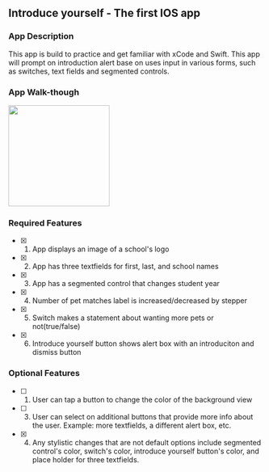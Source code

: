 ## Introduce yourself - The first IOS app

### App Description

This app is build to practice and get familiar with xCode and Swift. This app will prompt on introduction alert base on uses input in various forms, such as switches, text fields and segmented controls.

### App Walk-though


<img src="https://media.giphy.com/media/7q0y8MsmxpMp9roqbo/giphy.gif" width=200><br>


### Required Features

- [x] 1. App displays an image of a school's logo
- [x] 2. App has three textfields for first, last, and school names
- [x] 3. App has a segmented control that changes student year
- [x] 4. Number of pet matches label is increased/decreased by stepper
- [x] 5. Switch makes a statement about wanting more pets or not(true/false) 
- [x] 6. Introduce yourself button shows alert box with an introduciton and dismiss button

### Optional Features

- [ ] 1. User can tap a button to change the color of the background view
- [ ] 3. User can select on additional buttons that provide more info about the user. Example: more textfields, a different alert box, etc.
- [x] 4. Any stylistic changes that are not default options include segmented control's color, switch's color, introduce yourself button's color, and place holder for three textfields.
